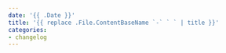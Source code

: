 ```yaml
---
date: '{{ .Date }}'
title: '{{ replace .File.ContentBaseName `-` ` ` | title }}'
categories:
- changelog
---
```


